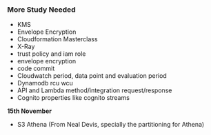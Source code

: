 ### More Study Needed

- KMS
- Envelope Encryption
- Cloudformation Masterclass
- X-Ray
- trust policy and iam role
- envelope encryption
- code commit
- Cloudwatch period, data point and evaluation period
- Dynamodb rcu wcu
- API and Lambda method/integration request/response
- Cognito properties like cognito streams

**15th November**

- S3 Athena (From Neal Devis, specially the partitioning for Athena)

